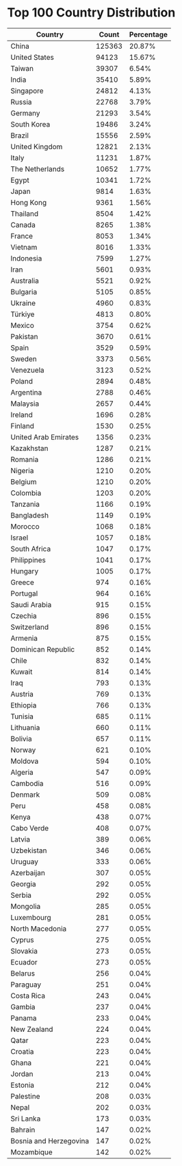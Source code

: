 # Top 100 Country Distribution
| Country | Count | Percentage |
|----|----|----|
| China | 125363 | 20.87% |
| United States | 94123 | 15.67% |
| Taiwan | 39307 | 6.54% |
| India | 35410 | 5.89% |
| Singapore | 24812 | 4.13% |
| Russia | 22768 | 3.79% |
| Germany | 21293 | 3.54% |
| South Korea | 19486 | 3.24% |
| Brazil | 15556 | 2.59% |
| United Kingdom | 12821 | 2.13% |
| Italy | 11231 | 1.87% |
| The Netherlands | 10652 | 1.77% |
| Egypt | 10341 | 1.72% |
| Japan | 9814 | 1.63% |
| Hong Kong | 9361 | 1.56% |
| Thailand | 8504 | 1.42% |
| Canada | 8265 | 1.38% |
| France | 8053 | 1.34% |
| Vietnam | 8016 | 1.33% |
| Indonesia | 7599 | 1.27% |
| Iran | 5601 | 0.93% |
| Australia | 5521 | 0.92% |
| Bulgaria | 5105 | 0.85% |
| Ukraine | 4960 | 0.83% |
| Türkiye | 4813 | 0.80% |
| Mexico | 3754 | 0.62% |
| Pakistan | 3670 | 0.61% |
| Spain | 3529 | 0.59% |
| Sweden | 3373 | 0.56% |
| Venezuela | 3123 | 0.52% |
| Poland | 2894 | 0.48% |
| Argentina | 2788 | 0.46% |
| Malaysia | 2657 | 0.44% |
| Ireland | 1696 | 0.28% |
| Finland | 1530 | 0.25% |
| United Arab Emirates | 1356 | 0.23% |
| Kazakhstan | 1287 | 0.21% |
| Romania | 1286 | 0.21% |
| Nigeria | 1210 | 0.20% |
| Belgium | 1210 | 0.20% |
| Colombia | 1203 | 0.20% |
| Tanzania | 1166 | 0.19% |
| Bangladesh | 1149 | 0.19% |
| Morocco | 1068 | 0.18% |
| Israel | 1057 | 0.18% |
| South Africa | 1047 | 0.17% |
| Philippines | 1041 | 0.17% |
| Hungary | 1005 | 0.17% |
| Greece | 974 | 0.16% |
| Portugal | 964 | 0.16% |
| Saudi Arabia | 915 | 0.15% |
| Czechia | 896 | 0.15% |
| Switzerland | 896 | 0.15% |
| Armenia | 875 | 0.15% |
| Dominican Republic | 852 | 0.14% |
| Chile | 832 | 0.14% |
| Kuwait | 814 | 0.14% |
| Iraq | 793 | 0.13% |
| Austria | 769 | 0.13% |
| Ethiopia | 766 | 0.13% |
| Tunisia | 685 | 0.11% |
| Lithuania | 660 | 0.11% |
| Bolivia | 657 | 0.11% |
| Norway | 621 | 0.10% |
| Moldova | 594 | 0.10% |
| Algeria | 547 | 0.09% |
| Cambodia | 516 | 0.09% |
| Denmark | 509 | 0.08% |
| Peru | 458 | 0.08% |
| Kenya | 438 | 0.07% |
| Cabo Verde | 408 | 0.07% |
| Latvia | 389 | 0.06% |
| Uzbekistan | 346 | 0.06% |
| Uruguay | 333 | 0.06% |
| Azerbaijan | 307 | 0.05% |
| Georgia | 292 | 0.05% |
| Serbia | 292 | 0.05% |
| Mongolia | 285 | 0.05% |
| Luxembourg | 281 | 0.05% |
| North Macedonia | 277 | 0.05% |
| Cyprus | 275 | 0.05% |
| Slovakia | 273 | 0.05% |
| Ecuador | 273 | 0.05% |
| Belarus | 256 | 0.04% |
| Paraguay | 251 | 0.04% |
| Costa Rica | 243 | 0.04% |
| Gambia | 237 | 0.04% |
| Panama | 233 | 0.04% |
| New Zealand | 224 | 0.04% |
| Qatar | 223 | 0.04% |
| Croatia | 223 | 0.04% |
| Ghana | 221 | 0.04% |
| Jordan | 213 | 0.04% |
| Estonia | 212 | 0.04% |
| Palestine | 208 | 0.03% |
| Nepal | 202 | 0.03% |
| Sri Lanka | 173 | 0.03% |
| Bahrain | 147 | 0.02% |
| Bosnia and Herzegovina | 147 | 0.02% |
| Mozambique | 142 | 0.02% |
